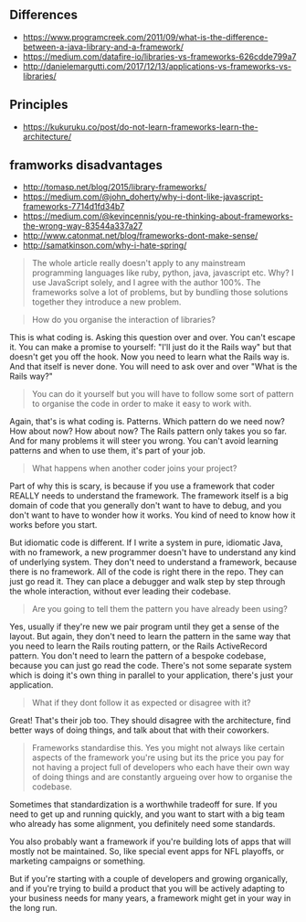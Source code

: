 ## Differences

- https://www.programcreek.com/2011/09/what-is-the-difference-between-a-java-library-and-a-framework/
- https://medium.com/datafire-io/libraries-vs-frameworks-626cdde799a7
- http://danielemargutti.com/2017/12/13/applications-vs-frameworks-vs-libraries/

## Principles

- https://kukuruku.co/post/do-not-learn-frameworks-learn-the-architecture/

## framworks disadvantages

- http://tomasp.net/blog/2015/library-frameworks/
- https://medium.com/@john_doherty/why-i-dont-like-javascript-frameworks-7714d1fd34b7
- https://medium.com/@kevincennis/you-re-thinking-about-frameworks-the-wrong-way-83544a337a27
- http://www.catonmat.net/blog/frameworks-dont-make-sense/
- http://samatkinson.com/why-i-hate-spring/

> The whole article really doesn't apply to any mainstream programming languages like ruby, python, java, javascript etc.
Why? I use JavaScript solely, and I agree with the author 100%. The frameworks solve a lot of problems, but by bundling those solutions together they introduce a new problem.

> How do you organise the interaction of libraries?

This is what coding is. Asking this question over and over. You can't escape it. You can make a promise to yourself: "I'll just do it the Rails way" but that doesn't get you off the hook. Now you need to learn what the Rails way is. And that itself is never done. You will need to ask over and over "What is the Rails way?"

> You can do it yourself but you will have to follow some sort of pattern to organise the code in order to make it easy to work with.

Again, that's is what coding is. Patterns. Which pattern do we need now? How about now? How about now? The Rails pattern only takes you so far. And for many problems it will steer you wrong. You can't avoid learning patterns and when to use them, it's part of your job.

> What happens when another coder joins your project?

Part of why this is scary, is because if you use a framework that coder REALLY needs to understand the framework. The framework itself is a big domain of code that you generally don't want to have to debug, and you don't want to have to wonder how it works. You kind of need to know how it works before you start.

But idiomatic code is different. If I write a system in pure, idiomatic Java, with no framework, a new programmer doesn't have to understand any kind of underlying system. They don't need to understand a framework, because there is no framework. All of the code is right there in the repo. They can just go read it. They can place a debugger and walk step by step through the whole interaction, without ever leading their codebase.

> Are you going to tell them the pattern you have already been using?

Yes, usually if they're new we pair program until they get a sense of the layout. But again, they don't need to learn the pattern in the same way that you need to learn the Rails routing pattern, or the Rails ActiveRecord pattern. You don't need to learn the pattern of a bespoke codebase, because you can just go read the code. There's not some separate system which is doing it's own thing in parallel to your application, there's just your application.

> What if they dont follow it as expected or disagree with it?

Great! That's their job too. They should disagree with the architecture, find better ways of doing things, and talk about that with their coworkers.

> Frameworks standardise this. Yes you might not always like certain aspects of the framework you're using but its the price you pay for not having a project full of developers who each have their own way of doing things and are constantly argueing over how to organise the codebase.

Sometimes that standardization is a worthwhile tradeoff for sure. If you need to get up and running quickly, and you want to start with a big team who already has some alignment, you definitely need some standards.

You also probably want a framework if you're building lots of apps that will mostly not be maintained. So, like special event apps for NFL playoffs, or marketing campaigns or something.

But if you're starting with a couple of developers and growing organically, and if you're trying to build a product that you will be actively adapting to your business needs for many years, a framework might get in your way in the long run.
